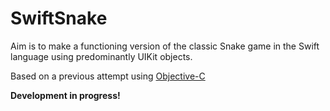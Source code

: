 # SwiftSnake

Aim is to make a functioning version of the classic Snake game in the Swift language using predominantly UIKit objects.

Based on a previous attempt using [Objective-C](https://github.com/samburnstone/UIKitSnake)

**Development in progress!**